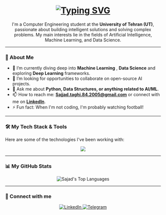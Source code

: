 <h1 align="center">
  <a href="https://git.io/typing-svg">
    <img src="https://readme-typing-svg.herokuapp.com?font=Fira+Code&size=35&pause=1000&color=3366FF&center=true&vCenter=true&width=500&lines=Hi+there%2C+I'm+Sajad!+👋;Welcome+to+my+GitHub+Profile!;I'm+a+Computer+Engineering+Student;Passionate+about+AI+%26+Data+Science;And+also...a+football+fan!+⚽" alt="Typing SVG">
  </a>
</h1>

<p align="center">
  I'm a Computer Engineering student at the <strong>University of Tehran (UT)</strong>, passionate about building intelligent solutions and solving complex problems. My main interests lie in the fields of Artificial Intelligence, Machine Learning, and Data Science.
</p>

---

### 🚀 About Me

- 🌱 I’m currently diving deep into **Machine Learning** , **Data Science** and exploring **Deep Learning** frameworks.
- 🔭 I’m looking for opportunities to collaborate on open-source AI projects.
- 💬 Ask me about **Python, Data Structures, or anything related to AI/ML**.
- 📫 How to reach me: **Sajjad.taghi.84.2005@gmail.com** or connect with me on **[LinkedIn](www.linkedin.com/in/sajjad-taghizadeh-b4830b321)**.
- ⚡ Fun fact: When I'm not coding, I'm probably watching football!

---

### 🛠️ My Tech Stack & Tools

Here are some of the technologies I've been working with:

<p align="center">
  <a href="https://skillicons.dev">
    <img src="https://skillicons.dev/icons?i=python,tensorflow,pytorch,sklearn,pandas,numpy,git,linux,ubuntu,cpp,c,django,r,vscode&perline=6" />
  </a>
</p>

---

### 📊 My GitHub Stats

<p align="center">
  <img src="https://github-readme-stats.vercel.app/api/top-langs/?username=sajadTaghizade&layout=compact&theme=tokyonight&hide_border=true" alt="Sajad's Top Languages" />
</p>

---

### 🔗 Connect with me

<p align="center">
  <a href="www.linkedin.com/in/sajjad-taghizadeh-b4830b321" target="_blank">
    <img src="https://img.shields.io/badge/LinkedIn-0077B5?style=for-the-badge&logo=linkedin&logoColor=white" alt="LinkedIn">
  </a>
  <a href="https://t.me/Sajjad8446" target="_blank">
    <img src="https://img.shields.io/badge/Telegram-2CA5E0?style=for-the-badge&logo=telegram&logoColor=white" alt="Telegram">
  </a>
</p>
